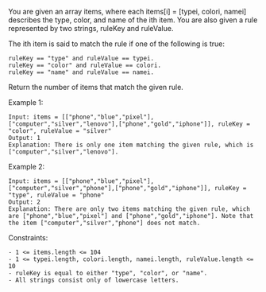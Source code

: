 You are given an array items, where each items[i] = [typei, colori, namei] describes the type, color, and name of the ith item. You are also given a rule represented by two strings, ruleKey and ruleValue.

The ith item is said to match the rule if one of the following is true:

    ruleKey == "type" and ruleValue == typei.
    ruleKey == "color" and ruleValue == colori.
    ruleKey == "name" and ruleValue == namei.

Return the number of items that match the given rule.

 

Example 1:

    Input: items = [["phone","blue","pixel"],["computer","silver","lenovo"],["phone","gold","iphone"]], ruleKey = "color", ruleValue = "silver"
    Output: 1
    Explanation: There is only one item matching the given rule, which is ["computer","silver","lenovo"].

Example 2:

    Input: items = [["phone","blue","pixel"],["computer","silver","phone"],["phone","gold","iphone"]], ruleKey = "type", ruleValue = "phone"
    Output: 2
    Explanation: There are only two items matching the given rule, which are ["phone","blue","pixel"] and ["phone","gold","iphone"]. Note that the item ["computer","silver","phone"] does not match.

 

Constraints:

    - 1 <= items.length <= 104
    - 1 <= typei.length, colori.length, namei.length, ruleValue.length <= 10
    - ruleKey is equal to either "type", "color", or "name".
    - All strings consist only of lowercase letters.

